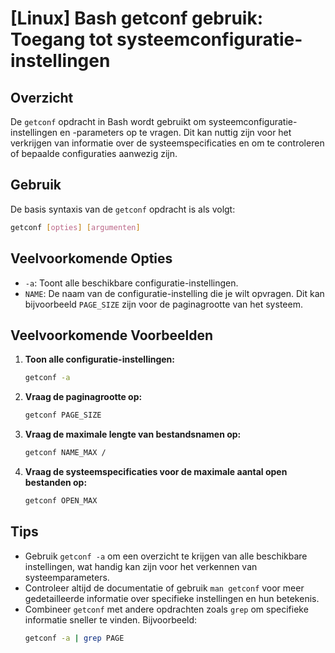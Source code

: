 # [Linux] Bash getconf gebruik: Toegang tot systeemconfiguratie-instellingen

## Overzicht
De `getconf` opdracht in Bash wordt gebruikt om systeemconfiguratie-instellingen en -parameters op te vragen. Dit kan nuttig zijn voor het verkrijgen van informatie over de systeemspecificaties en om te controleren of bepaalde configuraties aanwezig zijn.

## Gebruik
De basis syntaxis van de `getconf` opdracht is als volgt:

```bash
getconf [opties] [argumenten]
```

## Veelvoorkomende Opties
- `-a`: Toont alle beschikbare configuratie-instellingen.
- `NAME`: De naam van de configuratie-instelling die je wilt opvragen. Dit kan bijvoorbeeld `PAGE_SIZE` zijn voor de paginagrootte van het systeem.

## Veelvoorkomende Voorbeelden

1. **Toon alle configuratie-instellingen:**
   ```bash
   getconf -a
   ```

2. **Vraag de paginagrootte op:**
   ```bash
   getconf PAGE_SIZE
   ```

3. **Vraag de maximale lengte van bestandsnamen op:**
   ```bash
   getconf NAME_MAX /
   ```

4. **Vraag de systeemspecificaties voor de maximale aantal open bestanden op:**
   ```bash
   getconf OPEN_MAX
   ```

## Tips
- Gebruik `getconf -a` om een overzicht te krijgen van alle beschikbare instellingen, wat handig kan zijn voor het verkennen van systeemparameters.
- Controleer altijd de documentatie of gebruik `man getconf` voor meer gedetailleerde informatie over specifieke instellingen en hun betekenis.
- Combineer `getconf` met andere opdrachten zoals `grep` om specifieke informatie sneller te vinden. Bijvoorbeeld:
  ```bash
  getconf -a | grep PAGE
  ```